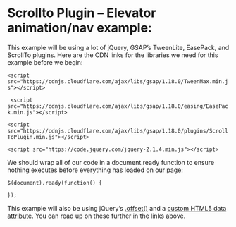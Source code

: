 # Scrollto Plugin – Elevator animation/nav example:

This example will be using a lot of jQuery, GSAP’s TweenLite, EasePack, and ScrollTo plugins. Here are the CDN links for the libraries we need for this example before we begin:


`<script src="https://cdnjs.cloudflare.com/ajax/libs/gsap/1.18.0/TweenMax.min.js"></script>`

` <script src="https://cdnjs.cloudflare.com/ajax/libs/gsap/1.18.0/easing/EasePack.min.js"></script>`

`<script src="https://cdnjs.cloudflare.com/ajax/libs/gsap/1.18.0/plugins/ScrollToPlugin.min.js"></script>`

`<script src="https://code.jquery.com/jquery-2.1.4.min.js"></script>`


We should wrap all of our code in a document.ready function to ensure nothing executes before everything has loaded on our page:

```jquery
$(document).ready(function() {

});
```

This example will also be using jQuery’s [.offset()](https://api.jquery.com/offset/) and a [custom HTML5 data attribute](http://www.w3schools.com/tags/att_global_data.asp). You can read up on these further in the links above.